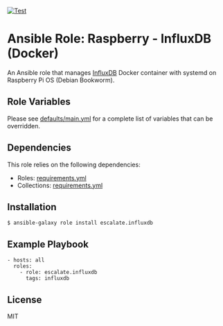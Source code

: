 [![Test](https://github.com/escalate/ansible-raspberry-influxdb-docker/actions/workflows/test.yml/badge.svg?branch=master&event=push)](https://github.com/escalate/ansible-raspberry-influxdb-docker/actions/workflows/test.yml)

# Ansible Role: Raspberry - InfluxDB (Docker)

An Ansible role that manages [InfluxDB](https://www.influxdata.com/products/influxdb/) Docker container with systemd on Raspberry Pi OS (Debian Bookworm).

## Role Variables

Please see [defaults/main.yml](https://github.com/escalate/ansible-raspberry-influxdb-docker/blob/master/defaults/main.yml) for a complete list of variables that can be overridden.

## Dependencies

This role relies on the following dependencies:

* Roles: [requirements.yml](https://github.com/escalate/ansible-raspberry-influxdb-docker/blob/master/requirements.yml)
* Collections: [requirements.yml](https://github.com/escalate/ansible-raspberry-influxdb-docker/blob/master/requirements.yml)

## Installation

```
$ ansible-galaxy role install escalate.influxdb
```

## Example Playbook

```
- hosts: all
  roles:
    - role: escalate.influxdb
      tags: influxdb
```

## License

MIT
